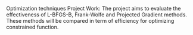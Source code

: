 Optimization techniques Project Work:
 The project aims to evaluate the effectiveness of L-BFGS-B, Frank-Wolfe 
and Projected Gradient methods. These methods will be compared in term of 
efficiency for optimizing constrained function. 

